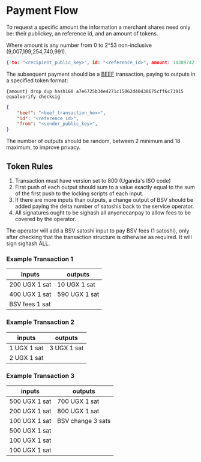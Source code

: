 # Payment Flow

To request a specific amount the information a merchant shares need only be: their publickey, an reference id, and an amount of tokens.

Where amount is any number from 0 to 2^53 non-inclusive (9,007,199,254,740,991).

```json
{ to: "<recipient_public_key>", id: "<reference_id>", amount: 14389742 }
```

The subsequent payment should be a [BEEF](https://brc.dev/62) transaction, paying to outputs in a specified token format:

```
{amount} drop dup hash160 a7e6725b34e4271c15062d40438675cff6c73915 equalverify checksig
```

```json
{
    "beef": "<beef_transaction_hex>",
    "id": "<reference_id>",
    "from": "<sender_public_key>",
}
```

The number of outputs should be random, between 2 minimum and 18 maximum, to improve privacy.


## Token Rules

1. Transaction must have version set to 800 (Uganda's ISO code)
2. First push of each output should sum to a value exactly equal to the sum of the first push to the locking scripts of each input.
3. If there are more inputs than outputs, a change output of BSV should be added paying the delta number of satoshis back to the service operator.
4. All signatures ought to be sighash all anyonecanpay to allow fees to be covered by the operator.

The operator will add a BSV satoshi input to pay BSV fees (1 satoshi), only after checking that the transaction structure is otherwise as required. It will sign sighash ALL.

### Example Transaction 1
|inputs | outputs |
|---|---|
| 200 UGX 1 sat | 10 UGX 1 sat |
| 400 UGX 1 sat | 590 UGX 1 sat |
| BSV fees 1 sat |  |

### Example Transaction 2
|inputs | outputs |
|---|---|
| 1 UGX 1 sat | 3 UGX 1 sat |
| 2 UGX 1 sat |  |

### Example Transaction 3
|inputs | outputs |
|---|---|
| 500 UGX 1 sat | 700 UGX 1 sat |
| 200 UGX 1 sat | 800 UGX 1 sat |
| 100 UGX 1 sat | BSV change 3 sats |
| 500 UGX 1 sat |  |
| 100 UGX 1 sat |  |
| 100 UGX 1 sat |  |

